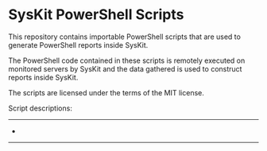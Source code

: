 # SysKit PowerShell Scripts

This repository contains importable PowerShell scripts that are used to generate PowerShell reports inside SysKit.

The PowerShell code contained in these scripts is remotely executed on monitored servers by SysKit and the data gathered is used to construct reports inside SysKit.

The scripts are licensed under the terms of the MIT license.

Script descriptions:

---
-
---

